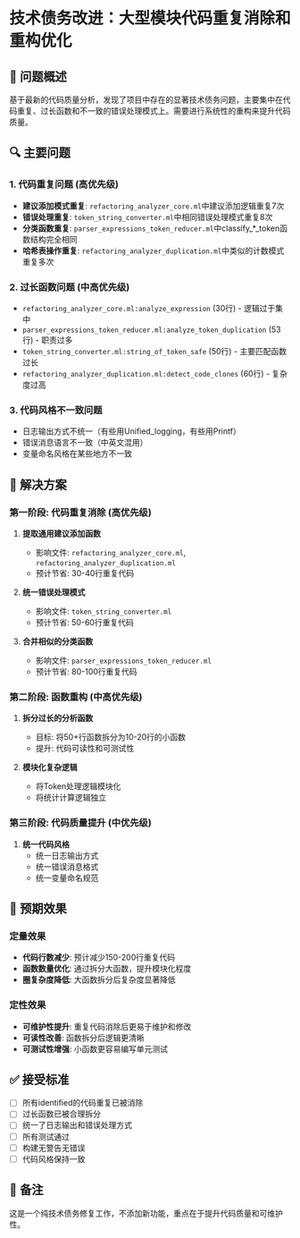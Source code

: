 # 技术债务改进：大型模块代码重复消除和重构优化

## 🎯 问题概述

基于最新的代码质量分析，发现了项目中存在的显著技术债务问题，主要集中在代码重复、过长函数和不一致的错误处理模式上。需要进行系统性的重构来提升代码质量。

## 🔍 主要问题

### 1. 代码重复问题 (高优先级)
- **建议添加模式重复**: `refactoring_analyzer_core.ml`中建议添加逻辑重复7次
- **错误处理重复**: `token_string_converter.ml`中相同错误处理模式重复8次  
- **分类函数重复**: `parser_expressions_token_reducer.ml`中classify_*_token函数结构完全相同
- **哈希表操作重复**: `refactoring_analyzer_duplication.ml`中类似的计数模式重复多次

### 2. 过长函数问题 (中高优先级)
- `refactoring_analyzer_core.ml:analyze_expression` (30行) - 逻辑过于集中
- `parser_expressions_token_reducer.ml:analyze_token_duplication` (53行) - 职责过多
- `token_string_converter.ml:string_of_token_safe` (50行) - 主要匹配函数过长
- `refactoring_analyzer_duplication.ml:detect_code_clones` (60行) - 复杂度过高

### 3. 代码风格不一致问题
- 日志输出方式不统一（有些用Unified_logging，有些用Printf）
- 错误消息语言不一致（中英文混用）
- 变量命名风格在某些地方不一致

## 🚀 解决方案

### 第一阶段: 代码重复消除 (高优先级)
1. **提取通用建议添加函数**
   - 影响文件: `refactoring_analyzer_core.ml`, `refactoring_analyzer_duplication.ml`
   - 预计节省: 30-40行重复代码

2. **统一错误处理模式**
   - 影响文件: `token_string_converter.ml`
   - 预计节省: 50-60行重复代码

3. **合并相似的分类函数**
   - 影响文件: `parser_expressions_token_reducer.ml`
   - 预计节省: 80-100行重复代码

### 第二阶段: 函数重构 (中高优先级)
1. **拆分过长的分析函数**
   - 目标: 将50+行函数拆分为10-20行的小函数
   - 提升: 代码可读性和可测试性

2. **模块化复杂逻辑**
   - 将Token处理逻辑模块化
   - 将统计计算逻辑独立

### 第三阶段: 代码质量提升 (中优先级)
1. **统一代码风格**
   - 统一日志输出方式
   - 统一错误消息格式
   - 统一变量命名规范

## 🎯 预期效果

### 定量效果
- **代码行数减少**: 预计减少150-200行重复代码
- **函数数量优化**: 通过拆分大函数，提升模块化程度
- **圈复杂度降低**: 大函数拆分后复杂度显著降低

### 定性效果
- **可维护性提升**: 重复代码消除后更易于维护和修改
- **可读性改善**: 函数拆分后逻辑更清晰
- **可测试性增强**: 小函数更容易编写单元测试

## ✅ 接受标准

- [ ] 所有identified的代码重复已被消除
- [ ] 过长函数已被合理拆分
- [ ] 统一了日志输出和错误处理方式
- [ ] 所有测试通过
- [ ] 构建无警告无错误
- [ ] 代码风格保持一致

## 📝 备注

这是一个纯技术债务修复工作，不添加新功能，重点在于提升代码质量和可维护性。